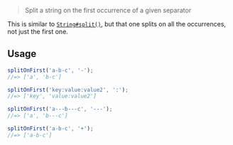 > Split a string on the first occurrence of a given separator

This is similar to [`String#split()`](https://developer.mozilla.org/en-US/docs/Web/JavaScript/Reference/Global_Objects/String/split), but that one splits on all the occurrences, not just the first one.

## Usage

```js
splitOnFirst('a-b-c', '-');
//=> ['a', 'b-c']

splitOnFirst('key:value:value2', ':');
//=> ['key', 'value:value2']

splitOnFirst('a---b---c', '---');
//=> ['a', 'b---c']

splitOnFirst('a-b-c', '+');
//=> ['a-b-c']
```
